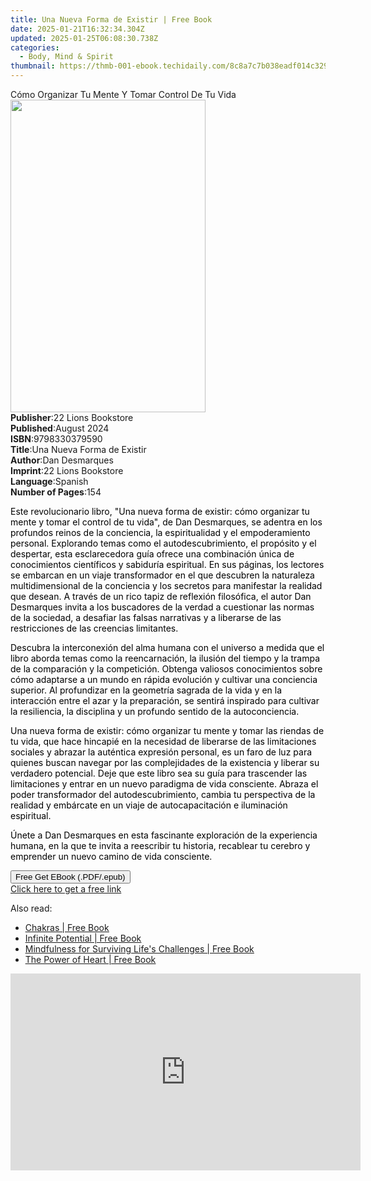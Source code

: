 ```yaml
---
title: Una Nueva Forma de Existir | Free Book
date: 2025-01-21T16:32:34.304Z
updated: 2025-01-25T06:08:30.738Z
categories:
  - Body, Mind & Spirit
thumbnail: https://thmb-001-ebook.techidaily.com/8c8a7c7b038eadf014c329fa96bc5d7383282d7a42c322010ee0af8c2b8fb6df.jpg
---
```

<main id="book-container">
  <div class="flex flex-col">
    <div class="book-brief flex-1 py-6 px-4 sm:p-6 md:py-10 md:px-8">
      <!-- brief-->
      <div class="book-brief-main">
        Cómo Organizar Tu Mente Y Tomar Control De Tu Vida
      </div>
    </div>
    <div
      class="book-meta-info flex-1 grid gap-4 col-start-1 col-end-3 row-start-1 sm:mb-6 sm:grid-cols-4 lg:gap-6 lg:col-start-2 lg:row-end-6 lg:row-span-6 lg:mb-0"
    >
      <div
        class="book-meta-info-left place-content-center mt-4 p-4 text-sm leading-6 col-start-2 col-span-2 dark:text-slate-400"
      >
        <img
          class="w-full h-500 object-cover rounded-lg sm:h-255 sm:col-span-2 lg:col-span-full"
          src="https://img-001-ebook.techidaily.com/38e3859fdb7a56ba39401d0bc1f8cb63d7af25c04a4f0b874f329514ac3a88ae.jpg"
          alt=""
          width="312"
          height="500"
        />
      </div>
      <div
        class="book-meta-info-right mt-2 col-start-1 row-start-2 col-span-3 self-center"
      >
        <!-- meta data  -->
        <div class="flex flex-col px-4 md:px-8">
          <div class="flex-1">
            <strong>Publisher</strong>:<span class="px-2"
              >22 Lions Bookstore</span
            >
          </div>
          <div class="flex-1">
            <strong>Published</strong>:<span class="px-2">August 2024</span>
          </div>
          <div class="flex-1">
            <strong>ISBN</strong>:<span class="px-2">9798330379590</span>
          </div>
          <div class="flex-1">
            <strong>Title</strong>:<span class="px-2"
              >Una Nueva Forma de Existir</span
            >
          </div>
          <div class="flex-1">
            <strong>Author</strong>:<span class="px-2">Dan Desmarques</span>
          </div>
          <div class="flex-1">
            <strong>Imprint</strong>:<span class="px-2"
              >22 Lions Bookstore</span
            >
          </div>
          <div class="flex-1">
            <strong>Language</strong>:<span class="px-2">Spanish</span>
          </div>
          <div class="flex-1">
            <strong>Number of Pages</strong>:<span class="px-2">154</span>
          </div>
        </div>
      </div>
    </div>
    <div class="book-description flex-1 py-6 px-4 sm:p-6 md:py-10 md:px-8">
      <div class="book-description-main">
        <div accordion-content="" id="description">
          <p class="ql-align-justify">
            <span style="color: rgb(0, 0, 0)"
              >Este revolucionario libro, "Una nueva forma de existir: cómo
              organizar tu mente y tomar el control de tu vida", de Dan
              Desmarques, se adentra en los profundos reinos de la conciencia,
              la espiritualidad y el empoderamiento personal. Explorando temas
              como el autodescubrimiento, el propósito y el despertar, esta
              esclarecedora guía ofrece una combinación única de conocimientos
              científicos y sabiduría espiritual. En sus páginas, los lectores
              se embarcan en un viaje transformador en el que descubren la
              naturaleza multidimensional de la conciencia y los secretos para
              manifestar la realidad que desean. A través de un rico tapiz de
              reflexión filosófica, el autor Dan Desmarques invita a los
              buscadores de la verdad a cuestionar las normas de la sociedad, a
              desafiar las falsas narrativas y a liberarse de las restricciones
              de las creencias limitantes.&nbsp;</span
            >
          </p>
          <p class="ql-align-justify">
            <span style="color: rgb(0, 0, 0)"
              >Descubra la interconexión del alma humana con el universo a
              medida que el libro aborda temas como la reencarnación, la ilusión
              del tiempo y la trampa de la comparación y la competición. Obtenga
              valiosos conocimientos sobre cómo adaptarse a un mundo en rápida
              evolución y cultivar una conciencia superior. Al profundizar en la
              geometría sagrada de la vida y en la interacción entre el azar y
              la preparación, se sentirá inspirado para cultivar la resiliencia,
              la disciplina y un profundo sentido de la
              autoconciencia.&nbsp;</span
            >
          </p>
          <p class="ql-align-justify">
            <span style="color: rgb(0, 0, 0)"
              >Una nueva forma de existir: cómo organizar tu mente y tomar las
              riendas de tu vida, que hace hincapié en la necesidad de liberarse
              de las limitaciones sociales y abrazar la auténtica expresión
              personal, es un faro de luz para quienes buscan navegar por las
              complejidades de la existencia y liberar su verdadero potencial.
              Deje que este libro sea su guía para trascender las limitaciones y
              entrar en un nuevo paradigma de vida consciente. Abraza el poder
              transformador del autodescubrimiento, cambia tu perspectiva de la
              realidad y embárcate en un viaje de autocapacitación e iluminación
              espiritual.&nbsp;</span
            >
          </p>
          <p class="ql-align-justify">
            <span style="color: rgb(0, 0, 0)"
              >Únete a Dan Desmarques en esta fascinante exploración de la
              experiencia humana, en la que te invita a reescribir tu historia,
              recablear tu cerebro y emprender un nuevo camino de vida
              consciente.</span
            >
          </p>
        </div>
        <div class="accordion-fader"></div>
      </div>
    </div>
    <div class="book-excerpts flex-1 py-6 px-4 sm:p-6 md:py-10 md:px-8"></div>
    <div
      class="book-about-author flex-1 py-6 px-4 sm:p-6 md:py-10 md:px-8"
    ></div>
    <div class="book-free-get flex-1 py-6 px-4 sm:p-6 md:py-10 md:px-8">
      <button
        id="btn-free-get"
        class="bg-blue-500 hover:bg-blue-700 text-white font-bold py-2 px-4 rounded"
      >
        Free Get EBook (.PDF/.epub)
      </button>
      <div id="countdown-display" class="px-2 text-lg mt-2"></div>
      <a
        id="free-link"
        class="hidden bg-blue-500 hover:bg-blue-700 text-white font-bold py-2 px-4 rounded"
        href="https://www.ebooks.com/en-us/book/211447815/una-nueva-forma-de-existir/dan-desmarques/"
        target="_blank"
        >Click here to get a free link</a
      >
    </div>
    <script>
      let countdownTime = 0;
      let countdownInterval = null;
      document
        .getElementById('btn-free-get')
        .addEventListener('click', startCountdown);
      function startCountdown() {
        countdownTime = new Date().getTime() + 60000 * 3;
        countdownInterval = setInterval(updateCountdown, 1000);
        document.getElementById('btn-free-get').disabled = true;
        document
          .getElementById('btn-free-get')
          .classList.add('bg-gray-500', 'cursor-not-allowed');
      }
      function updateCountdown() {
        let currentTime = new Date().getTime();
        let timeLeft = countdownTime - currentTime;
        let secondsLeft = Math.floor(timeLeft / 1000);
        document.getElementById('countdown-display').innerHTML =
          `Remaining time: ${secondsLeft} seconds.`;
        if (secondsLeft <= 0) {
          clearInterval(countdownInterval);
          document.getElementById('btn-free-get').classList.add('hidden');
          document.getElementById('free-link').classList.remove('hidden');
          document.getElementById('countdown-display').innerHTML = '';
        }
      }
    </script>
  </div>
</main>

<ins class="adsbygoogle"
      style="display:block"
      data-ad-client="ca-pub-7571918770474297"
      data-ad-slot="8358498916"
      data-ad-format="auto"
      data-full-width-responsive="true"></ins>
    

<span class="atpl-alsoreadstyle">Also read:</span>
<div><ul>
<li><a href="https://novels-ebooks.techidaily.com/209625059-9781250236623-chakras/"><u>Chakras | Free Book</u></a></li>
<li><a href="https://novels-ebooks.techidaily.com/209625071-9781250319319-infinite-potential/"><u>Infinite Potential | Free Book</u></a></li>
<li><a href="https://novels-ebooks.techidaily.com/209625028-9781510746770-mindfulness-for-surviving-lifes-challenges/"><u>Mindfulness for Surviving Life's Challenges | Free Book</u></a></li>
<li><a href="https://novels-ebooks.techidaily.com/209625088-9781250200464-the-power-of-heart/"><u>The Power of Heart | Free Book</u></a></li>
</ul></div>

<!-- affiliate ads begin -->
<iframe width="560" height="315" src="https://www.youtube.com/embed/-yZKNLxj3po?si=-RbF6nCJEVlHWP-M" title="YouTube video player" frameborder="0" allow="accelerometer; autoplay; clipboard-write; encrypted-media; gyroscope; picture-in-picture; web-share" referrerpolicy="strict-origin-when-cross-origin" allowfullscreen></iframe>
<!-- affiliate ads end -->

